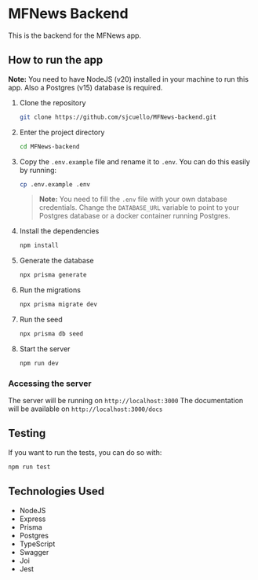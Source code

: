 # MFNews Backend

This is the backend for the MFNews app. 

## How to run the app
__Note:__ You need to have NodeJS (v20) installed in your machine to run this app. Also a Postgres (v15) database is required.

1. Clone the repository
    ```bash
    git clone https://github.com/sjcuello/MFNews-backend.git
    ```
2. Enter the project directory
    ```bash
    cd MFNews-backend
    ```
3. Copy the `.env.example` file and rename it to `.env`. You can do this easily by running:
    ```bash
    cp .env.example .env
    ```
    >__Note:__ You need to fill the `.env` file with your own database credentials. Change the `DATABASE_URL` variable to point to your Postgres database or a docker container running Postgres.
    
4. Install the dependencies
    ```bash
    npm install
    ```
5. Generate the database
    ```bash
    npx prisma generate
    ```
6. Run the migrations
    ```bash
    npx prisma migrate dev
    ```
7. Run the seed
    ```bash
    npx prisma db seed 
    ```
8. Start the server
    ```bash
    npm run dev
    ```
### Accessing the server
The server will be running on `http://localhost:3000`
The documentation will be available on `http://localhost:3000/docs`

## Testing
If you want to run the tests, you can do so with:
```bash
npm run test
```

## Technologies Used
- NodeJS
- Express
- Prisma
- Postgres
- TypeScript
- Swagger
- Joi
- Jest